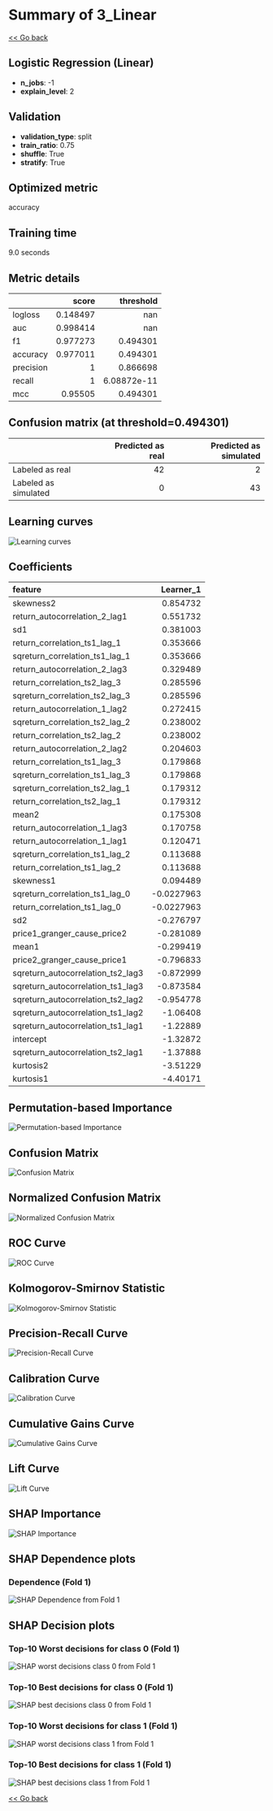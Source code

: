 # Summary of 3_Linear

[<< Go back](../README.md)


## Logistic Regression (Linear)
- **n_jobs**: -1
- **explain_level**: 2

## Validation
 - **validation_type**: split
 - **train_ratio**: 0.75
 - **shuffle**: True
 - **stratify**: True

## Optimized metric
accuracy

## Training time

9.0 seconds

## Metric details
|           |    score |     threshold |
|:----------|---------:|--------------:|
| logloss   | 0.148497 | nan           |
| auc       | 0.998414 | nan           |
| f1        | 0.977273 |   0.494301    |
| accuracy  | 0.977011 |   0.494301    |
| precision | 1        |   0.866698    |
| recall    | 1        |   6.08872e-11 |
| mcc       | 0.95505  |   0.494301    |


## Confusion matrix (at threshold=0.494301)
|                      |   Predicted as real |   Predicted as simulated |
|:---------------------|--------------------:|-------------------------:|
| Labeled as real      |                  42 |                        2 |
| Labeled as simulated |                   0 |                       43 |

## Learning curves
![Learning curves](learning_curves.png)

## Coefficients
| feature                           |   Learner_1 |
|:----------------------------------|------------:|
| skewness2                         |   0.854732  |
| return_autocorrelation_2_lag1     |   0.551732  |
| sd1                               |   0.381003  |
| return_correlation_ts1_lag_1      |   0.353666  |
| sqreturn_correlation_ts1_lag_1    |   0.353666  |
| return_autocorrelation_2_lag3     |   0.329489  |
| return_correlation_ts2_lag_3      |   0.285596  |
| sqreturn_correlation_ts2_lag_3    |   0.285596  |
| return_autocorrelation_1_lag2     |   0.272415  |
| sqreturn_correlation_ts2_lag_2    |   0.238002  |
| return_correlation_ts2_lag_2      |   0.238002  |
| return_autocorrelation_2_lag2     |   0.204603  |
| return_correlation_ts1_lag_3      |   0.179868  |
| sqreturn_correlation_ts1_lag_3    |   0.179868  |
| sqreturn_correlation_ts2_lag_1    |   0.179312  |
| return_correlation_ts2_lag_1      |   0.179312  |
| mean2                             |   0.175308  |
| return_autocorrelation_1_lag3     |   0.170758  |
| return_autocorrelation_1_lag1     |   0.120471  |
| sqreturn_correlation_ts1_lag_2    |   0.113688  |
| return_correlation_ts1_lag_2      |   0.113688  |
| skewness1                         |   0.094489  |
| sqreturn_correlation_ts1_lag_0    |  -0.0227963 |
| return_correlation_ts1_lag_0      |  -0.0227963 |
| sd2                               |  -0.276797  |
| price1_granger_cause_price2       |  -0.281089  |
| mean1                             |  -0.299419  |
| price2_granger_cause_price1       |  -0.796833  |
| sqreturn_autocorrelation_ts2_lag3 |  -0.872999  |
| sqreturn_autocorrelation_ts1_lag3 |  -0.873584  |
| sqreturn_autocorrelation_ts2_lag2 |  -0.954778  |
| sqreturn_autocorrelation_ts1_lag2 |  -1.06408   |
| sqreturn_autocorrelation_ts1_lag1 |  -1.22889   |
| intercept                         |  -1.32872   |
| sqreturn_autocorrelation_ts2_lag1 |  -1.37888   |
| kurtosis2                         |  -3.51229   |
| kurtosis1                         |  -4.40171   |


## Permutation-based Importance
![Permutation-based Importance](permutation_importance.png)
## Confusion Matrix

![Confusion Matrix](confusion_matrix.png)


## Normalized Confusion Matrix

![Normalized Confusion Matrix](confusion_matrix_normalized.png)


## ROC Curve

![ROC Curve](roc_curve.png)


## Kolmogorov-Smirnov Statistic

![Kolmogorov-Smirnov Statistic](ks_statistic.png)


## Precision-Recall Curve

![Precision-Recall Curve](precision_recall_curve.png)


## Calibration Curve

![Calibration Curve](calibration_curve_curve.png)


## Cumulative Gains Curve

![Cumulative Gains Curve](cumulative_gains_curve.png)


## Lift Curve

![Lift Curve](lift_curve.png)



## SHAP Importance
![SHAP Importance](shap_importance.png)

## SHAP Dependence plots

### Dependence (Fold 1)
![SHAP Dependence from Fold 1](learner_fold_0_shap_dependence.png)

## SHAP Decision plots

### Top-10 Worst decisions for class 0 (Fold 1)
![SHAP worst decisions class 0 from Fold 1](learner_fold_0_shap_class_0_worst_decisions.png)
### Top-10 Best decisions for class 0 (Fold 1)
![SHAP best decisions class 0 from Fold 1](learner_fold_0_shap_class_0_best_decisions.png)
### Top-10 Worst decisions for class 1 (Fold 1)
![SHAP worst decisions class 1 from Fold 1](learner_fold_0_shap_class_1_worst_decisions.png)
### Top-10 Best decisions for class 1 (Fold 1)
![SHAP best decisions class 1 from Fold 1](learner_fold_0_shap_class_1_best_decisions.png)

[<< Go back](../README.md)
